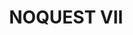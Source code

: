 ---
title: 'NOQUEST VII'
linerNotes: "NOQUEST VII: Shards of Bygone Days is the seventh album in the NOQUEST series. The album's source material comes from the various lands and titles of the Dragon Quest franchise, and expanding its horizons beyond that world with a dash of anime and TV skits and some 'guest' vocals."
pubDate: '31 Jan 2025'
image: 'noquest-vii.jpg'
url: 'https://strrchildluke.bandcamp.com/album/noquest-vii'
--- 